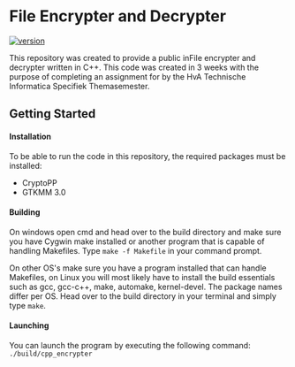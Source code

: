 # File Encrypter and Decrypter

[![version](https://img.shields.io/badge/version-v1.0.0-brightgreen)]()

This repository was created to provide a public inFile encrypter and decrypter written
in C++. This code was created in 3 weeks with the purpose of completing an assignment for
by the HvA Technische Informatica Specifiek Themasemester.

## Getting Started

#### Installation

To be able to run the code in this repository, the required packages must be installed:   

* CryptoPP   
* GTKMM 3.0

#### Building

On windows open cmd and head over to the build directory and make sure you have Cygwin make installed or another
program that is capable of handling Makefiles. Type `make -f Makefile` in your command prompt.

On other OS's make sure you have a program installed that can handle Makefiles, on Linux
you will most likely have to install the build essentials such as 
gcc, gcc-c++, make, automake, kernel-devel. The package names differ per OS. Head over to the build
directory in your terminal and simply type `make`.

#### Launching

You can launch the program by executing the following command:   
`./build/cpp_encrypter`